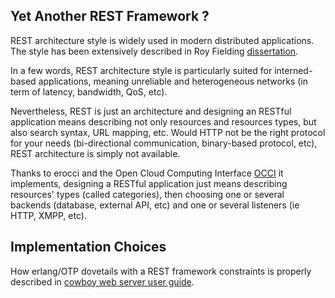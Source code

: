 ## Yet Another REST Framework ?

REST architecture style is widely used in modern distributed
applications. The style has been extensively described in Roy Fielding
[dissertation](https://www.ics.uci.edu/~fielding/pubs/dissertation/fielding_dissertation.pdf).

In a few words, REST architecture style is particularly suited for
interned-based applications, meaning unreliable and heterogeneous
networks (in term of latency, bandwidth, QoS, etc).

Nevertheless, REST is just an architecture and designing an RESTful
application means describing not only resources and resources types,
but also search syntax, URL mapping, etc. Would HTTP not be the right
protocol for your needs (bi-directional communication, binary-based
protocol, etc), REST architecture is simply not available.

Thanks to erocci and the Open Cloud Computing Interface
[OCCI](occi.md) it implements, designing a RESTful application just
means describing resources' types (called categories), then choosing
one or several backends (database, external API, etc) and one or
several listeners (ie HTTP, XMPP, etc).

## Implementation Choices

How erlang/OTP dovetails with a REST framework constraints is properly
described in [cowboy web server user
guide](http://ninenines.eu/docs/en/cowboy/HEAD/guide/erlang_web/).
